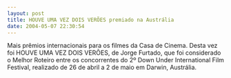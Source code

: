 ```yaml
---
layout: post
title: HOUVE UMA VEZ DOIS VERÕES premiado na Austrália
date: 2004-05-07 22:30:54
---
```

Mais prêmios internacionais para os filmes da Casa de Cinema. Desta vez foi HOUVE UMA VEZ DOIS VERÕES, de Jorge Furtado, que foi considerado o Melhor Roteiro entre os concorrentes do 2º Down Under International Film Festival, realizado de 26 de abril a 2 de maio em Darwin, Austrália.